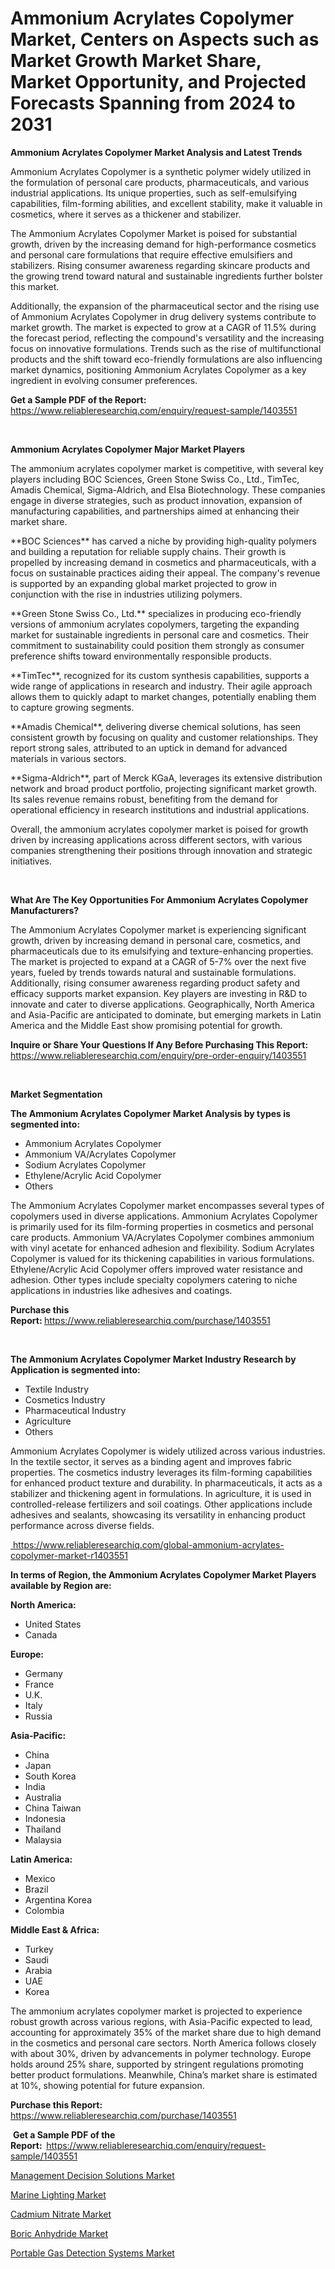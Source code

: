 <p><h1>Ammonium Acrylates Copolymer Market, Centers on Aspects such as Market Growth Market Share, Market Opportunity, and Projected Forecasts Spanning from 2024 to 2031</h1></p><p><strong>Ammonium Acrylates Copolymer Market Analysis and Latest Trends</strong></p>
<p><p>Ammonium Acrylates Copolymer is a synthetic polymer widely utilized in the formulation of personal care products, pharmaceuticals, and various industrial applications. Its unique properties, such as self-emulsifying capabilities, film-forming abilities, and excellent stability, make it valuable in cosmetics, where it serves as a thickener and stabilizer. </p><p>The Ammonium Acrylates Copolymer Market is poised for substantial growth, driven by the increasing demand for high-performance cosmetics and personal care formulations that require effective emulsifiers and stabilizers. Rising consumer awareness regarding skincare products and the growing trend toward natural and sustainable ingredients further bolster this market. </p><p>Additionally, the expansion of the pharmaceutical sector and the rising use of Ammonium Acrylates Copolymer in drug delivery systems contribute to market growth. The market is expected to grow at a CAGR of 11.5% during the forecast period, reflecting the compound's versatility and the increasing focus on innovative formulations. Trends such as the rise of multifunctional products and the shift toward eco-friendly formulations are also influencing market dynamics, positioning Ammonium Acrylates Copolymer as a key ingredient in evolving consumer preferences.</p></p>
<p><strong>Get a Sample PDF of the Report:&nbsp;</strong> <a href="https://www.reliableresearchiq.com/enquiry/request-sample/1403551?utm_campaign=1461&utm_medium=2&utm_source=Github&utm_content=ia&utm_term=23102024&utm_id=ammonium-acrylates-copolymer">https://www.reliableresearchiq.com/enquiry/request-sample/1403551</a></p>
<p>&nbsp;</p>
<p><strong>Ammonium Acrylates Copolymer Major Market Players</strong></p>
<p><p>The ammonium acrylates copolymer market is competitive, with several key players including BOC Sciences, Green Stone Swiss Co., Ltd., TimTec, Amadis Chemical, Sigma-Aldrich, and Elsa Biotechnology. These companies engage in diverse strategies, such as product innovation, expansion of manufacturing capabilities, and partnerships aimed at enhancing their market share.</p><p>**BOC Sciences** has carved a niche by providing high-quality polymers and building a reputation for reliable supply chains. Their growth is propelled by increasing demand in cosmetics and pharmaceuticals, with a focus on sustainable practices aiding their appeal. The company's revenue is supported by an expanding global market projected to grow in conjunction with the rise in industries utilizing polymers.</p><p>**Green Stone Swiss Co., Ltd.** specializes in producing eco-friendly versions of ammonium acrylates copolymers, targeting the expanding market for sustainable ingredients in personal care and cosmetics. Their commitment to sustainability could position them strongly as consumer preference shifts toward environmentally responsible products.</p><p>**TimTec**, recognized for its custom synthesis capabilities, supports a wide range of applications in research and industry. Their agile approach allows them to quickly adapt to market changes, potentially enabling them to capture growing segments.</p><p>**Amadis Chemical**, delivering diverse chemical solutions, has seen consistent growth by focusing on quality and customer relationships. They report strong sales, attributed to an uptick in demand for advanced materials in various sectors.</p><p>**Sigma-Aldrich**, part of Merck KGaA, leverages its extensive distribution network and broad product portfolio, projecting significant market growth. Its sales revenue remains robust, benefiting from the demand for operational efficiency in research institutions and industrial applications.</p><p>Overall, the ammonium acrylates copolymer market is poised for growth driven by increasing applications across different sectors, with various companies strengthening their positions through innovation and strategic initiatives.</p></p>
<p>&nbsp;</p>
<p><strong>What Are The Key Opportunities For Ammonium Acrylates Copolymer Manufacturers?</strong></p>
<p><p>The Ammonium Acrylates Copolymer market is experiencing significant growth, driven by increasing demand in personal care, cosmetics, and pharmaceuticals due to its emulsifying and texture-enhancing properties. The market is projected to expand at a CAGR of 5-7% over the next five years, fueled by trends towards natural and sustainable formulations. Additionally, rising consumer awareness regarding product safety and efficacy supports market expansion. Key players are investing in R&D to innovate and cater to diverse applications. Geographically, North America and Asia-Pacific are anticipated to dominate, but emerging markets in Latin America and the Middle East show promising potential for growth.</p></p>
<p><strong>Inquire or Share Your Questions If Any Before Purchasing This Report:</strong> <a href="https://www.reliableresearchiq.com/enquiry/pre-order-enquiry/1403551?utm_campaign=1461&utm_medium=2&utm_source=Github&utm_content=ia&utm_term=23102024&utm_id=ammonium-acrylates-copolymer">https://www.reliableresearchiq.com/enquiry/pre-order-enquiry/1403551</a></p>
<p>&nbsp;</p>
<p><strong>Market Segmentation</strong></p>
<p><strong>The Ammonium Acrylates Copolymer Market Analysis by types is segmented into:</strong></p>
<p><ul><li>Ammonium Acrylates Copolymer</li><li>Ammonium VA/Acrylates Copolymer</li><li>Sodium Acrylates Copolymer</li><li>Ethylene/Acrylic Acid Copolymer</li><li>Others</li></ul></p>
<p><p>The Ammonium Acrylates Copolymer market encompasses several types of copolymers used in diverse applications. Ammonium Acrylates Copolymer is primarily used for its film-forming properties in cosmetics and personal care products. Ammonium VA/Acrylates Copolymer combines ammonium with vinyl acetate for enhanced adhesion and flexibility. Sodium Acrylates Copolymer is valued for its thickening capabilities in various formulations. Ethylene/Acrylic Acid Copolymer offers improved water resistance and adhesion. Other types include specialty copolymers catering to niche applications in industries like adhesives and coatings.</p></p>
<p><strong>Purchase this Report:&nbsp;</strong><a href="https://www.reliableresearchiq.com/purchase/1403551?utm_campaign=1461&utm_medium=2&utm_source=Github&utm_content=ia&utm_term=23102024&utm_id=ammonium-acrylates-copolymer">https://www.reliableresearchiq.com/purchase/1403551</a></p>
<p>&nbsp;</p>
<p><strong>The Ammonium Acrylates Copolymer Market Industry Research by Application is segmented into:</strong></p>
<p><ul><li>Textile Industry</li><li>Cosmetics Industry</li><li>Pharmaceutical Industry</li><li>Agriculture</li><li>Others</li></ul></p>
<p><p>Ammonium Acrylates Copolymer is widely utilized across various industries. In the textile sector, it serves as a binding agent and improves fabric properties. The cosmetics industry leverages its film-forming capabilities for enhanced product texture and durability. In pharmaceuticals, it acts as a stabilizer and thickening agent in formulations. In agriculture, it is used in controlled-release fertilizers and soil coatings. Other applications include adhesives and sealants, showcasing its versatility in enhancing product performance across diverse fields.</p></p>
<p><a href="https://www.reliableresearchiq.com/global-ammonium-acrylates-copolymer-market-r1403551?utm_campaign=1461&utm_medium=2&utm_source=Github&utm_content=ia&utm_term=23102024&utm_id=ammonium-acrylates-copolymer">&nbsp;https://www.reliableresearchiq.com/global-ammonium-acrylates-copolymer-market-r1403551</a></p>
<p><strong>In terms of Region, the Ammonium Acrylates Copolymer Market Players available by Region are:</strong></p>
<p>
    <p> <strong> North America: </strong>
        <ul>
            <li>United States</li>
            <li>Canada</li>
        </ul>
        </p> 
    <p> <strong> Europe: </strong>
        <ul>
            <li>Germany</li>
            <li>France</li>
            <li>U.K.</li>
            <li>Italy</li>
            <li>Russia</li>
        </ul>
        </p> 
    <p> <strong> Asia-Pacific: </strong>
        <ul>
            <li>China</li>
            <li>Japan</li>
            <li>South Korea</li>
            <li>India</li>
            <li>Australia</li>
            <li>China Taiwan</li>
            <li>Indonesia</li>
            <li>Thailand</li>
            <li>Malaysia</li>
        </ul>
        </p> 
    <p> <strong> Latin America: </strong>
        <ul>
            <li>Mexico</li>
            <li>Brazil</li>
            <li>Argentina Korea</li>
            <li>Colombia</li>
        </ul>
        </p> 
    <p> <strong> Middle East & Africa: </strong>
        <ul>
            <li>Turkey</li>
            <li>Saudi</li>
            <li>Arabia</li>
            <li>UAE</li>
            <li>Korea</li>
        </ul>
    </p>
    </p>
<p><p>The ammonium acrylates copolymer market is projected to experience robust growth across various regions, with Asia-Pacific expected to lead, accounting for approximately 35% of the market share due to high demand in the cosmetics and personal care sectors. North America follows closely with about 30%, driven by advancements in polymer technology. Europe holds around 25% share, supported by stringent regulations promoting better product formulations. Meanwhile, China’s market share is estimated at 10%, showing potential for future expansion.</p></p>
<p><strong>Purchase this Report: </strong><a href="https://www.reliableresearchiq.com/purchase/1403551?utm_campaign=1461&utm_medium=2&utm_source=Github&utm_content=ia&utm_term=23102024&utm_id=ammonium-acrylates-copolymer">https://www.reliableresearchiq.com/purchase/1403551</a></p>
<p>&nbsp;<strong>Get a Sample PDF of the Report:&nbsp;&nbsp;</strong><a href="https://www.reliableresearchiq.com/enquiry/request-sample/1403551?utm_campaign=1461&utm_medium=2&utm_source=Github&utm_content=ia&utm_term=23102024&utm_id=ammonium-acrylates-copolymer">https://www.reliableresearchiq.com/enquiry/request-sample/1403551</a></p>
<p><strong></strong></p>
<p><p><a href="https://www.linkedin.com/pulse/management-decision-solutions-market-outlook-current-cxfxf?utm_campaign=1461&utm_medium=2&utm_source=Github&utm_content=ia&utm_term=23102024&utm_id=ammonium-acrylates-copolymer">Management Decision Solutions Market</a></p><p><a href="https://issuu.com/reportprime-2/docs/marine-lighting-market-size-2030.pp_46c74e759662f3?utm_campaign=1461&utm_medium=2&utm_source=Github&utm_content=ia&utm_term=23102024&utm_id=ammonium-acrylates-copolymer">Marine Lighting Market</a></p><p><a href="https://github.com/seemagartingsvo/Market-Research-Report-List-1/blob/main/cadmium-nitrate-market.md?utm_campaign=1461&utm_medium=2&utm_source=Github&utm_content=ia&utm_term=23102024&utm_id=ammonium-acrylates-copolymer">Cadmium Nitrate Market</a></p><p><a href="https://github.com/dave2as/Market-Research-Report-List-1/blob/main/boric-anhydride-market.md?utm_campaign=1461&utm_medium=2&utm_source=Github&utm_content=ia&utm_term=23102024&utm_id=ammonium-acrylates-copolymer">Boric Anhydride Market</a></p><p><a href="https://issuu.com/reportprime-2/docs/portable-gas-detection-systems-mark_c31b5fb913e994?utm_campaign=1461&utm_medium=2&utm_source=Github&utm_content=ia&utm_term=23102024&utm_id=ammonium-acrylates-copolymer">Portable Gas Detection Systems Market</a></p></p>